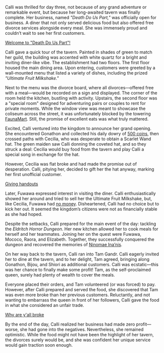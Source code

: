 <!-- title: Mori Calliope -->
<!-- status: Alive -->

Calli was thrilled for day three, not because of any grand adventure or remarkable event, but because her long-awaited tavern was finally complete. Her business, named _"Death Do Us Part,"_ was officially open for business. A diner that not only served delicious food but also offered free divorce services alongside every meal. She was immensely proud and couldn’t wait to see her first customers.

[Welcome to "Death Do Us Part"!](#embed:https://www.youtube.com/live/efqkfe_5O0s?t=368)

Calli gave a quick tour of the tavern. Painted in shades of green to match her guild, the building was accented with white quartz for a bright and inviting diner-like vibe. The establishment had two floors. The first floor housed the main dining area. Upon entering, customers were greeted by a wall-mounted menu that listed a variety of dishes, including the prized _"Ultimate Fruit Milkshake."_

Next to the menu was the divorce board, where all divorces—offered free with a meal—would be recorded on a sign and displayed. The corner of the room held the kitchen, bustling with activity. Upstairs, the second floor was a "special room" designed for adventuring pairs or couples to rent for private moments. While the window view was meant to showcase the coliseum across the street, it was unfortunately blocked by the towering [FaunaMart](https://www.youtube.com/live/efqkfe_5O0s?feature=shared&t=753). Still, the promise of excellent eats was what truly mattered.

Excited, Calli ventured into the kingdom to announce her grand opening. She encountered Gonathon and collected his daily dowry of [500 coins](https://www.youtube.com/live/efqkfe_5O0s?feature=shared&t=2608), then crossed paths with Cecilia, who was desperate to obtain a Scarlet Wand hat. The green maiden saw Calli donning the coveted hat, and so they struck a deal: Cecilia would buy food from the tavern and play Calli a special song in exchange for the hat.

However, Cecilia was flat broke and had made the promise out of desperation. Calli, pitying her, decided to gift her the hat anyway, marking her first unofficial customer.

[Giving handouts](#embed:https://www.youtube.com/live/efqkfe_5O0s?t=2917)

Later, Fuwawa expressed interest in visiting the diner. Calli enthusiastically showed her around and tried to sell her the Ultimate Fruit Milkshake, but, like Cecilia, Fuwawa had [no money](https://www.youtube.com/live/efqkfe_5O0s?feature=shared&t=3995). Disheartened, Calli had no choice but to kick her out. It seemed the kingdom’s citizens were not as financially stable as she had hoped.

Despite the setbacks, Calli prepared for the main event of the day: tackling the _Eldritch Horror Dungeon_. Her new kitchen allowed her to cook meals for herself and her teammates. Joining her on the quest were Fuwawa, Mococo, Raora, and Elizabeth. Together, they successfully conquered the dungeon and recovered the memories of [Ninomae Ina’nis](https://www.youtube.com/live/efqkfe_5O0s?feature=shared&t=7707).

On her way back to the tavern, Calli ran into Tam Gandr. Calli eagerly invited her to dine at the tavern, and to her delight, Tam agreed, bringing along Gonathon, Bijou, and Shiori as additional customers. Calli was ecstatic—this was her chance to finally make some profit! Tam, as the self-proclaimed queen, surely had plenty of wealth to cover the meals.

Everyone placed their orders, and Tam volunteered (or was forced) to pay. However, after Calli prepared and served the food, she discovered that Tam was even more broke than her previous customers. Reluctantly, and not wanting to embarrass the queen in front of her followers, Calli gave the food in what she considered an unfair trade.

[Why are y'all broke](#embed:https://www.youtube.com/live/efqkfe_5O0s?feature=shared&t=10791)

By the end of the day, Calli realized her business had made zero profit—worse, she had gone into the negatives. Nevertheless, she remained optimistic. While the food might not have been the highlight of her tavern, the divorces surely would be, and she was confident her unique service would gain traction soon enough.
